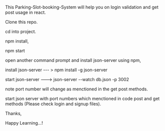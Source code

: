 This Parking-Slot-booking-System will help you on login validation and get post usage in react.


Clone this repo.

cd<project name> into project.
  
npm install,

npm start

open another command prompt and install json-server using npm,

install json-server --- > npm install -g json-server


start json-server --->   json-server --watch db.json -p 3002 

note port number will change as menctioned in the get post methods.

start json server with port numbers which menctioned in code post and get methods (Please check login and signup files).





Thanks,


Happy Learning...!

